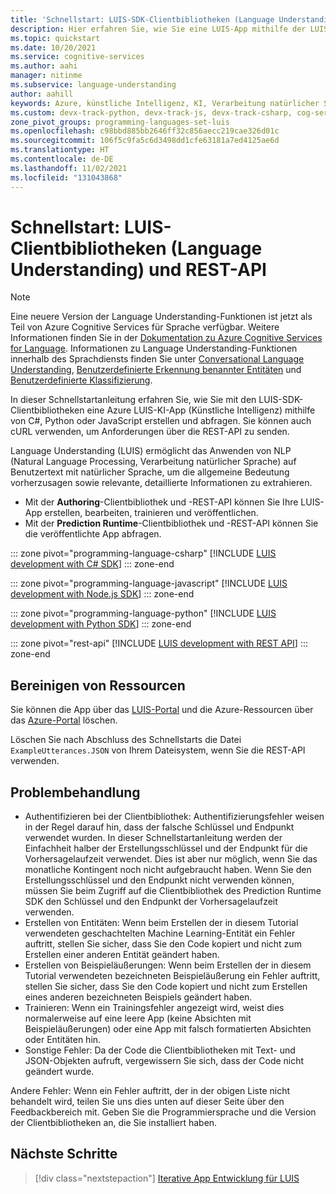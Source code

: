 ```yaml
---
title: 'Schnellstart: LUIS-SDK-Clientbibliotheken (Language Understanding) und REST-API'
description: Hier erfahren Sie, wie Sie eine LUIS-App mithilfe der LUIS-SDK-Clientbibliotheken und der REST-API erstellen und abfragen.
ms.topic: quickstart
ms.date: 10/20/2021
ms.service: cognitive-services
ms.author: aahi
manager: nitinme
ms.subservice: language-understanding
author: aahill
keywords: Azure, künstliche Intelligenz, KI, Verarbeitung natürlicher Sprache, NLP, LUIS, Azure LUIS, Verstehen natürlicher Sprache, KI Chatbot, Chatbot Maker, natürliche Sprache verstehen
ms.custom: devx-track-python, devx-track-js, devx-track-csharp, cog-serv-seo-aug-2020, ignite-fall-2021
zone_pivot_groups: programming-languages-set-luis
ms.openlocfilehash: c98bbd885bb2646ff32c856aecc219cae326d01c
ms.sourcegitcommit: 106f5c9fa5c6d3498dd1cfe63181a7ed4125ae6d
ms.translationtype: HT
ms.contentlocale: de-DE
ms.lasthandoff: 11/02/2021
ms.locfileid: "131043868"
---
```

# <a name="quickstart-language-understanding-luis-client-libraries-and-rest-api"></a>Schnellstart: LUIS-Clientbibliotheken (Language Understanding) und REST-API

> [!NOTE]
> Eine neuere Version der Language Understanding-Funktionen ist jetzt als Teil von Azure Cognitive Services für Sprache verfügbar. Weitere Informationen finden Sie in der [Dokumentation zu Azure Cognitive Services for Language](../language-service/index.yml). Informationen zu Language Understanding-Funktionen innerhalb des Sprachdiensts finden Sie unter [Conversational Language Understanding](../language-service/conversational-language-understanding/overview.md), [Benutzerdefinierte Erkennung benannter Entitäten](../language-service/custom-named-entity-recognition/overview.md) und [Benutzerdefinierte Klassifizierung](../language-service/custom-classification/overview.md).

In dieser Schnellstartanleitung erfahren Sie, wie Sie mit den LUIS-SDK-Clientbibliotheken eine Azure LUIS-KI-App (Künstliche Intelligenz) mithilfe von C#, Python oder JavaScript erstellen und abfragen. Sie können auch cURL verwenden, um Anforderungen über die REST-API zu senden.

Language Understanding (LUIS) ermöglicht das Anwenden von NLP (Natural Language Processing, Verarbeitung natürlicher Sprache) auf Benutzertext mit natürlicher Sprache, um die allgemeine Bedeutung vorherzusagen sowie relevante, detaillierte Informationen zu extrahieren.

* Mit der **Authoring**-Clientbibliothek und -REST-API können Sie Ihre LUIS-App erstellen, bearbeiten, trainieren und veröffentlichen.
* Mit der **Prediction Runtime**-Clientbibliothek und -REST-API können Sie die veröffentlichte App abfragen.

::: zone pivot="programming-language-csharp"
[!INCLUDE [LUIS development with C# SDK](./includes/sdk-csharp.md)]
::: zone-end

::: zone pivot="programming-language-javascript"
[!INCLUDE [LUIS development with Node.js SDK](./includes/sdk-nodejs.md)]
::: zone-end

::: zone pivot="programming-language-python"
[!INCLUDE [LUIS development with Python SDK](./includes/sdk-python.md)]
::: zone-end

::: zone pivot="rest-api"
[!INCLUDE [LUIS development with REST API](./includes/rest-api.md)]
::: zone-end

## <a name="clean-up-resources"></a>Bereinigen von Ressourcen

Sie können die App über das [LUIS-Portal](https://www.luis.ai) und die Azure-Ressourcen über das [Azure-Portal](https://portal.azure.com/) löschen.

Löschen Sie nach Abschluss des Schnellstarts die Datei `ExampleUtterances.JSON` von Ihrem Dateisystem, wenn Sie die REST-API verwenden.

## <a name="troubleshooting"></a>Problembehandlung

* Authentifizieren bei der Clientbibliothek: Authentifizierungsfehler weisen in der Regel darauf hin, dass der falsche Schlüssel und Endpunkt verwendet wurden. In dieser Schnellstartanleitung werden der Einfachheit halber der Erstellungsschlüssel und der Endpunkt für die Vorhersagelaufzeit verwendet. Dies ist aber nur möglich, wenn Sie das monatliche Kontingent noch nicht aufgebraucht haben. Wenn Sie den Erstellungsschlüssel und den Endpunkt nicht verwenden können, müssen Sie beim Zugriff auf die Clientbibliothek des Prediction Runtime SDK den Schlüssel und den Endpunkt der Vorhersagelaufzeit verwenden.
* Erstellen von Entitäten: Wenn beim Erstellen der in diesem Tutorial verwendeten geschachtelten Machine Learning-Entität ein Fehler auftritt, stellen Sie sicher, dass Sie den Code kopiert und nicht zum Erstellen einer anderen Entität geändert haben.
* Erstellen von Beispieläußerungen: Wenn beim Erstellen der in diesem Tutorial verwendeten bezeichneten Beispieläußerung ein Fehler auftritt, stellen Sie sicher, dass Sie den Code kopiert und nicht zum Erstellen eines anderen bezeichneten Beispiels geändert haben.
* Trainieren: Wenn ein Trainingsfehler angezeigt wird, weist dies normalerweise auf eine leere App (keine Absichten mit Beispieläußerungen) oder eine App mit falsch formatierten Absichten oder Entitäten hin.
* Sonstige Fehler: Da der Code die Clientbibliotheken mit Text- und JSON-Objekten aufruft, vergewissern Sie sich, dass der Code nicht geändert wurde.

Andere Fehler: Wenn ein Fehler auftritt, der in der obigen Liste nicht behandelt wird, teilen Sie uns dies unten auf dieser Seite über den Feedbackbereich mit. Geben Sie die Programmiersprache und die Version der Clientbibliotheken an, die Sie installiert haben.

## <a name="next-steps"></a>Nächste Schritte

> [!div class="nextstepaction"]
> [Iterative App Entwicklung für LUIS](./luis-concept-app-iteration.md)
